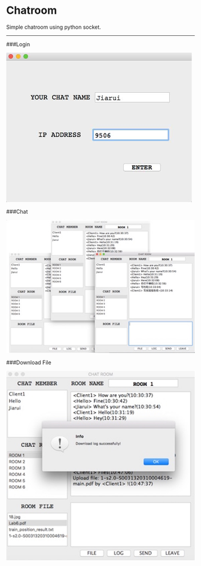 Chatroom
===========================
Simple chatroom using python socket.  

-----------
###Login

  ![Login](/image/login.jpg)

###Chat

  ![Chat](/image/chat.jpg)

###Download File

  ![File](/image/download.jpg)
